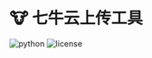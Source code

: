 # 🐮 七牛云上传工具

![python](https://img.shields.io/badge/python-3.6.6-green) ![license](https://img.shields.io/github/license/xifan2333/qiniuUploader)  

